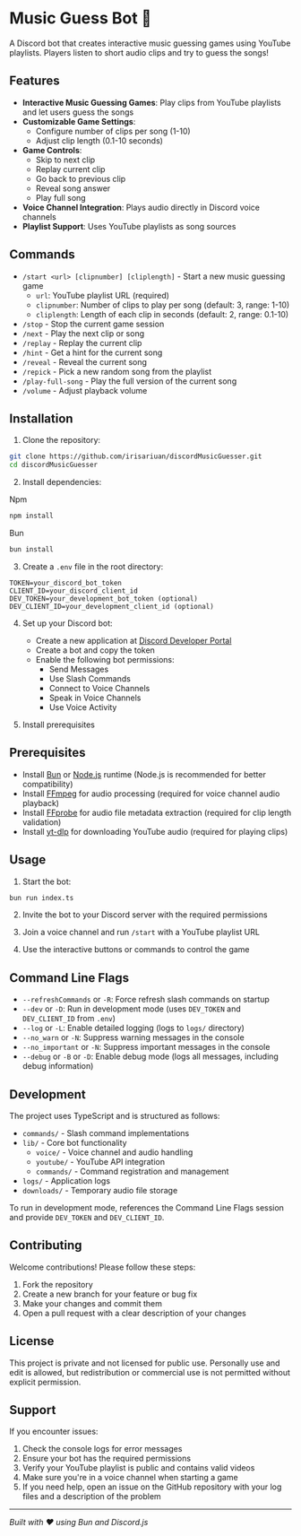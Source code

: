 # Music Guess Bot 🎵

A Discord bot that creates interactive music guessing games using YouTube playlists. Players listen to short audio clips and try to guess the songs!

## Features

- **Interactive Music Guessing Games**: Play clips from YouTube playlists and let users guess the songs
- **Customizable Game Settings**:
    - Configure number of clips per song (1-10)
    - Adjust clip length (0.1-10 seconds)
- **Game Controls**:
    - Skip to next clip
    - Replay current clip
    - Go back to previous clip
    - Reveal song answer
    - Play full song
- **Voice Channel Integration**: Plays audio directly in Discord voice channels
- **Playlist Support**: Uses YouTube playlists as song sources

## Commands

- `/start <url> [clipnumber] [cliplength]` - Start a new music guessing game
    - `url`: YouTube playlist URL (required)
    - `clipnumber`: Number of clips to play per song (default: 3, range: 1-10)
    - `cliplength`: Length of each clip in seconds (default: 2, range: 0.1-10)
- `/stop` - Stop the current game session
- `/next` - Play the next clip or song
- `/replay` - Replay the current clip
- `/hint` - Get a hint for the current song
- `/reveal` - Reveal the current song
- `/repick` - Pick a new random song from the playlist
- `/play-full-song` - Play the full version of the current song
- `/volume` - Adjust playback volume

## Installation

1. Clone the repository:

```bash
git clone https://github.com/irisariuan/discordMusicGuesser.git
cd discordMusicGuesser
```

2. Install dependencies:

Npm

```bash
npm install
```

Bun

```bash
bun install
```

3. Create a `.env` file in the root directory:

```env
TOKEN=your_discord_bot_token
CLIENT_ID=your_discord_client_id
DEV_TOKEN=your_development_bot_token (optional)
DEV_CLIENT_ID=your_development_client_id (optional)
```

4. Set up your Discord bot:
    - Create a new application at [Discord Developer Portal](https://discord.com/developers/applications)
    - Create a bot and copy the token
    - Enable the following bot permissions:
        - Send Messages
        - Use Slash Commands
        - Connect to Voice Channels
        - Speak in Voice Channels
        - Use Voice Activity

5. Install prerequisites

## Prerequisites

- Install [Bun](https://bun.sh) or [Node.js](https://nodejs.org/) runtime (Node.js is recommended for better compatibility)
- Install [FFmpeg](https://ffmpeg.org/download.html) for audio processing (required for voice channel audio playback)
- Install [FFprobe](https://ffmpeg.org/download.html) for audio file metadata extraction (required for clip length validation)
- Install [yt-dlp](https://github.com/yt-dlp/yt-dlp) for downloading YouTube audio (required for playing clips)

## Usage

1. Start the bot:

```bash
bun run index.ts
```

2. Invite the bot to your Discord server with the required permissions

3. Join a voice channel and run `/start` with a YouTube playlist URL

4. Use the interactive buttons or commands to control the game

## Command Line Flags

- `--refreshCommands` or `-R`: Force refresh slash commands on startup
- `--dev` or `-D`: Run in development mode (uses `DEV_TOKEN` and `DEV_CLIENT_ID` from `.env`)
- `--log` or `-L`: Enable detailed logging (logs to `logs/` directory)
- `--no_warn` or `-N`: Suppress warning messages in the console
- `--no_important` or `-N`: Suppress important messages in the console
- `--debug` or `-B` or `-D`: Enable debug mode (logs all messages, including debug information)

## Development

The project uses TypeScript and is structured as follows:

- `commands/` - Slash command implementations
- `lib/` - Core bot functionality
    - `voice/` - Voice channel and audio handling
    - `youtube/` - YouTube API integration
    - `commands/` - Command registration and management
- `logs/` - Application logs
- `downloads/` - Temporary audio file storage

To run in development mode, references the Command Line Flags session and provide `DEV_TOKEN` and `DEV_CLIENT_ID`.

## Contributing

Welcome contributions! Please follow these steps:
1. Fork the repository
2. Create a new branch for your feature or bug fix
3. Make your changes and commit them
4. Open a pull request with a clear description of your changes

## License

This project is private and not licensed for public use.
Personally use and edit is allowed, but redistribution or commercial use is not permitted without explicit permission.

## Support

If you encounter issues:

1. Check the console logs for error messages
2. Ensure your bot has the required permissions
3. Verify your YouTube playlist is public and contains valid videos
4. Make sure you're in a voice channel when starting a game
5. If you need help, open an issue on the GitHub repository with your log files and a description of the problem

---

_Built with ❤️ using Bun and Discord.js_
